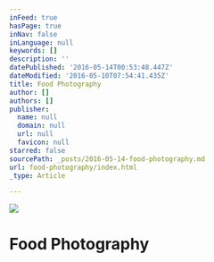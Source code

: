 ```yaml
---
inFeed: true
hasPage: true
inNav: false
inLanguage: null
keywords: []
description: ''
datePublished: '2016-05-14T00:53:48.447Z'
dateModified: '2016-05-10T07:54:41.435Z'
title: Food Photography
author: []
authors: []
publisher:
  name: null
  domain: null
  url: null
  favicon: null
starred: false
sourcePath: _posts/2016-05-14-food-photography.md
url: food-photography/index.html
_type: Article

---
```

![](https://the-grid-user-content.s3-us-west-2.amazonaws.com/31f72a7e-fa0b-46a5-983b-999a78ba3b2b.jpg)

# Food Photography